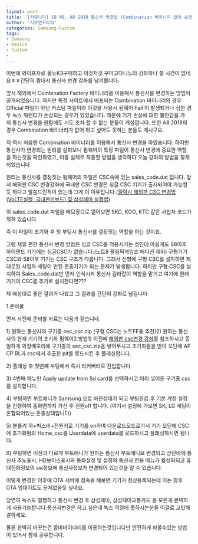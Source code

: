 ```yaml
---
layout: post
title: '[커뮤니티] S8 N8, A8 2018 통신사 변경법 (Combination 바이너리 없이 순정펌으로 가능)'
author: '시우연우파파'
categories: Samsung-Custom
tags:
- Samsung
- Device
- Custom
-
---
```



<script> location.href='https://cafe.naver.com/develoid/802742' ; </script>

<p>이번에 와이프차로 올뉴K3구매하고 이것저것 꾸미고다니느라 강좌하나 쓸 시간이 없네요ㅎㅎ간단히 짬내서&nbsp;통신사 변경 강좌를 남겨봅니다.</p>
<p>앞서 해외에서 Combination Factory 바이너리를 이용해서 통신사를 변경하는&nbsp;방법이 공개되었습니다. 하지만 특정 사이트에서 배포되는 Combination 바이너리의 경우 Official 파일이 아닌 커스텀 파일이라 이것을&nbsp;사용시 펌웨어 Fail 이 발생되거나 심한 경우 녹스 워런티가 손상되는 경우가 있었습니다.&nbsp;때문에 기기 손상에 대한&nbsp;불안감을 가져&nbsp;통신사 변경을 원함에도 시도 조차 할 수 없는 분들이 계실껍니다. 또한 A8 2018의 경우 Combination&nbsp;바이너리가 없어 하고 싶어도 못하는 분들도 게시구요.&nbsp;</p>
<p>저 역시 처음엔&nbsp;Combination 바이너리를 이용해서 통신사 변경을 하였습니다. 하지만 통신사가 변경되는 원리를 살펴보니 펌웨어의 특정 파일이 통신사 변경에 중요한 역할 을 하는것을 확인하였고, 이를 실제로 적용할&nbsp;방법을 생각하다 오늘 강좌의&nbsp;방법을 찾게 되었습니다.&nbsp;</p>
<p>원리는 통신사를 결정짓는 펌웨어의 파일은&nbsp;CSC속에 있는 sales_code.dat 입니다. 앞서 해외판 CSC 변경강좌에 국내판 CSC 변경은 싱글 CSC 기기가 출시되어야 가능할 듯 하다고 말씀드린적이 있는데 그게 이 이유입니다.(<a href="http://siwooyeonwoopapa.tistory.com/entry/%EA%B0%A4%EB%9F%AD%EC%8B%9C-%ED%95%B4%EC%99%B8%ED%8C%90-CSC-%EB%B3%80%EA%B2%BD%EB%B2%95-%EB%B0%8F-%EC%82%BC%EC%84%B1%ED%8E%98%EC%9D%B4-%EA%B3%A0%EC%B0%B0">갤럭시 해외판 CSC 변경법(VoLTE실행, 국내판키보드) 및 삼성페이 실행법</a>)</p>
<p>이&nbsp;sales_code.dat&nbsp;파일을 메모장으로 열어보면 SKC, KOO, KTC 같은 사업자 코드가 적혀 있습니다.&nbsp;</p>
<p>즉 이 파일이 초기화 후 첫 부팅시 통신사를 결정짓는 역할을 하는 것이죠.</p>
<p>그럼 제일 편한 통신사 변경 방법은 싱글 CSC를 적용시키는 것인데 아쉽게도 S8이후 하이엔드 기기에는 싱글CSC가 없습니다.(노트8 올림픽게임즈 에디션 제외) 구형기기 CSC와 S8이후 기기는 CSC 구조가 다름니다. 그래서 신형에 구형 CSC를 설치하면 제대로된 사업자 세팅이 안된 혼종기기가 되는 문제가 발생합니다. 하지만 구형 CSC를 설치하여 Sales_code.dat만 먼저 인식시켜 통신사 길라잡이 역할을 맡기고&nbsp;여기에 원래 기기의 CSC를 추가로 설치한다면???</p>
<p>제 예상대로 좋은 결과가 나왔고 그 결과를 간단히 강좌로 남김니다.</p>
<p>1.준비물</p>
<p>먼저 사전에 준비할 자료는 다음과 같습니다.</p>
<p>1) 원하는 통신사의 구기종 sec_csc.zip (구형 CSC는 노트FE용 추천)2) 원하는&nbsp;통신사의 현재 기기의 초기화 펌웨어2.방법1) 이전에&nbsp;<a href="http://siwooyeonwoopapa.tistory.com/entry/%EA%B0%A4%EB%9F%AD%EC%8B%9C-%ED%95%B4%EC%99%B8%ED%8C%90-CSC-%EB%B3%80%EA%B2%BD%EB%B2%95-%EB%B0%8F-%EC%82%BC%EC%84%B1%ED%8E%98%EC%9D%B4-%EA%B3%A0%EC%B0%B0">해외판 csc변경 강좌</a>를 참조하시고 동일하게 외장메모리에 구기종의 sec_csc.zip을 넣어두시고 초기화펌을 받아 오딘에 AP CP BL과 csc에서 추출한 pit를 로드시킨 후 플래싱합니다.</p>
<p>2) 플래싱 후 첫번째 부팅에서 즉시 리커버리로 진입합니다.</p>
<p>3) 4번째 메뉴인 Apply update from Sd card를 선택하시고 미리 넣어둔 구기종 csc를 설치합니다.</p>
<p>4) 부팅하면 부트애니가 Samsung 으로 바뀐상태가 되고 부팅완료&nbsp;후 기본 계정&nbsp;설정을 진행하여 홈화면까지 가신 후 전원off 합니다. (여기서 설정에 가보면 SK, LG 세팅이 혼합되어있는 혼종상태입니다)</p>
<p>5) 볼륨키 하+빅스비+전원키로 기기를 on하여 다운로드모드로가서 기기 오딘에 CSC에&nbsp;초기화펌의 Home_csc를 Userdata에&nbsp;userdata를 로드하시고 플래싱하시면 됨니다.</p>
<p>6) 부팅하면 이전과 다르게 부트애니가 원하는 통신사 부트애니로&nbsp;변경되고 상단바에 통신사 추노표시, HD보이스표시와 통화설정 및 설정의 통신사 전용 메뉴가 활성화되고&nbsp;휴대전화정보의 sw정보에 통신사정보가 변경되어 있는것을 알 수 있습니다.</p>
<p>이렇게 변경한 이후에 OTA 서버에 접속을 해보면&nbsp;기기가&nbsp;정상등록되는데&nbsp;이는 향후 OTA&nbsp;업데이트도 문제없을듯 싶네요.</p>
<p>당연히 녹스도 멀쩡하고 통신사 변경 후 삼성페이, 삼성페이교통카드 등 모든게 완벽하게 사용가능합니다.통신사변경은 하고 싶은데 녹스&nbsp;걱정에 못하시는분들 이걸로 고민해결하세요.&nbsp;</p>
<p>물론 완벽히 바꾸는건 콤비바이너리를 이용하는것입니다만 안전하게 바꿀수있는 방법이 있어서 함께 공유합니다.</p>
